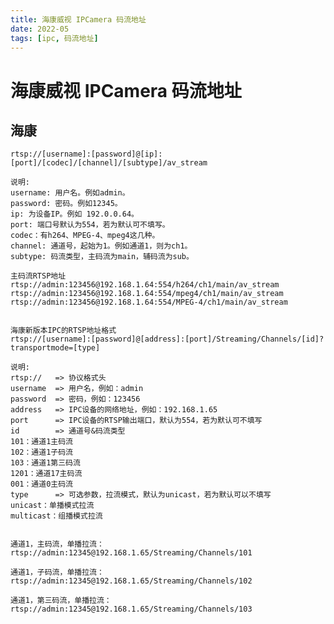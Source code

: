 ```yaml
---
title: 海康威视 IPCamera 码流地址
date: 2022-05
tags: [ipc, 码流地址]
---
```


# 海康威视 IPCamera 码流地址
## 海康

    rtsp://[username]:[password]@[ip]:[port]/[codec]/[channel]/[subtype]/av_stream

    说明:
    username: 用户名。例如admin。
    password: 密码。例如12345。
    ip: 为设备IP。例如 192.0.0.64。
    port: 端口号默认为554，若为默认可不填写。
    codec：有h264、MPEG-4、mpeg4这几种。
    channel: 通道号，起始为1。例如通道1，则为ch1。
    subtype: 码流类型，主码流为main，辅码流为sub。

    主码流RTSP地址
    rtsp://admin:123456@192.168.1.64:554/h264/ch1/main/av_stream
    rtsp://admin:123456@192.168.1.64:554/mpeg4/ch1/main/av_stream
    rtsp://admin:123456@192.168.1.64:554/MPEG-4/ch1/main/av_stream


    海康新版本IPC的RTSP地址格式
    rtsp://[username]:[password]@[address]:[port]/Streaming/Channels/[id]?transportmode=[type]

    说明:
    rtsp://   => 协议格式头
    username  => 用户名，例如：admin
    password  => 密码，例如：123456
    address   => IPC设备的网络地址，例如：192.168.1.65
    port      => IPC设备的RTSP输出端口，默认为554，若为默认可不填写
    id        => 通道号&码流类型
    101：通道1主码流
    102：通道1子码流
    103：通道1第三码流
    1201：通道17主码流
    001：通道0主码流
    type      => 可选参数，拉流模式，默认为unicast，若为默认可以不填写
    unicast：单播模式拉流
    multicast：组播模式拉流


    通道1，主码流，单播拉流：
    rtsp://admin:12345@192.168.1.65/Streaming/Channels/101
    
    通道1，子码流，单播拉流：
    rtsp://admin:12345@192.168.1.65/Streaming/Channels/102
    
    通道1，第三码流，单播拉流：
    rtsp://admin:12345@192.168.1.65/Streaming/Channels/103
